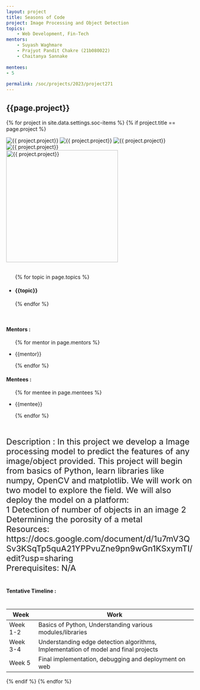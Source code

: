 ```yaml
---
layout: project
title: Seasons of Code
project: Image Processing and Object Detection
topics:
    - Web Development, Fin-Tech
mentors:
    - Suyash Waghmare
    - Prajyot Pandit Chakre (21b080022) 
    - Chaitanya Sannake
    
mentees:
- 5
    
permalink: /soc/projects/2023/project271
---
```


<h2 class="display1 m-3 p-3 text-center project-title">{{page.project}}</h2>

{% for project in site.data.settings.soc-items %}
{% if project.title == page.project %}

<div class ="img-soc d-block"> 
    <img src="{{ site.baseurl }}/{{ project.image }}" alt="{{ project.project}}" class="image-1">
    <img src="{{ site.baseurl }}/{{ project.image }}" alt="{{ project.project}}" class="image-2">
    <img src="{{ site.baseurl }}/{{ project.image }}" alt="{{ project.project}}" class="image-3">
    <img src="{{ site.baseurl }}/{{ project.image }}" alt="{{ project.project}}" class="image-4">
</div>
<div class = "mobile-img-soc">
  <img src="{{ site.baseurl }}/{{ project.image }}"  width = "300" height="300" alt="{{ project.project}}" class="border rounded">
  </div>
<div >
    <br>
    <ul>
        {% for topic in page.topics %}
        <li><h4 class="text-primary text-center topics">{{topic}}</h4></li>
        {% endfor %}
    </ul>
    <br>
    <h4 class="display3  ">Mentors :</h4> 
    <ul>
        {% for mentor in page.mentors %}
        <li><p class="lead">{{mentor}}</p></li>
        {% endfor %}
    </ul>
    <h4 class="display3  ">Mentees :</h4> 
    <ul>
        {% for mentee in page.mentees %}
        <li><p class="lead">{{mentee}}</p></li>
        {% endfor %}
    </ul>
</div>
<div class = "project-desc" >
    <p class="display3" style = "font-size:22px;" >
        <br>
       Description :
In this project we develop a Image processing model to predict the features of any image/object provided. This project will begin from basics of Python, learn libraries like numpy, OpenCV and matplotlib. We will work on two model to explore the field. We will also deploy the model on a platform: 
<br>
1 Detection of number of objects in an image
2 Determining the porosity of a metal 
<br>
Resources:
<br>
https://docs.google.com/document/d/1u7mV3QSv3KSqTp5quA21YPPvuZne9pn9wGn1KSxymTI/edit?usp=sharing</a>
<br>
Prerequisites: N/A
    </p>
</div>
<div class = "d-flex flex-wrap">
<div>
    <h4 class="display3" style="margin:40px 0px 40px 0px;">Tentative Timeline :</h4>
    <table class="table table-striped w-75">
    <thead>
        <tr>
        <th>Week</th>
        <th>Work</th>
        </tr>
    </thead>
    <tbody>
    <tr>
      <td  >Week 1-2</td>
      <td>Basics of Python, Understanding various  modules/libraries</td>
    </tr>
    <tr>
      <td>Week 3-4</td>
      <td>Understanding  edge detection algorithms, Implementation of model and final projects 
</td>
    </tr>
    <tr>
      <td>Week 5</td>
      <td>Final implementation, debugging and deployment on web</td>
    </tr>
       </tbody>
    </table>
</div>
</div>
{% endif %}
{% endfor %}
 